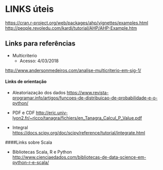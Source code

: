 # LINKS úteis
https://cran.r-project.org/web/packages/ahp/vignettes/examples.html http://people.revoledu.com/kardi/tutorial/AHP/AHP-Example.htm 

## Links para referências

* Multicriterio
  - Acesso: 4/03/2018
  
http://www.andersonmedeiros.com/analise-multicriterio-em-sig-1/  

#### Links de orientação 
* Aleatoriazação dos dados 
https://www.revista-programar.info/artigos/funcoes-de-distribuicao-de-probabilidade-e-o-python/  

* PDF e CDF 
http://eric.univ-lyon2.fr/~ricco/tanagra/fichiers/en_Tanagra_Calcul_P_Value.pdf

* Integral
https://docs.scipy.org/doc/scipy/reference/tutorial/integrate.html


####Links sobre Scala 
* Bibliotecas Scala, R e Python
http://www.cienciaedados.com/bibliotecas-de-data-science-em-python-r-e-scala/ 
